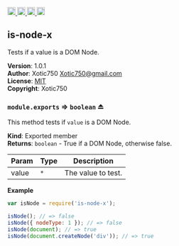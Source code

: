 <a href="https://travis-ci.org/Xotic750/is-node-x"
   title="Travis status">
<img
   src="https://travis-ci.org/Xotic750/is-node-x.svg?branch=master"
   alt="Travis status" height="18"/>
</a>
<a href="https://david-dm.org/Xotic750/is-node-x"
   title="Dependency status">
<img src="https://david-dm.org/Xotic750/is-node-x.svg"
   alt="Dependency status" height="18"/>
</a>
<a href="https://david-dm.org/Xotic750/is-node-x#info=devDependencies"
   title="devDependency status">
<img src="https://david-dm.org/Xotic750/is-node-x/dev-status.svg"
   alt="devDependency status" height="18"/>
</a>
<a href="https://badge.fury.io/js/is-node-x" title="npm version">
<img src="https://badge.fury.io/js/is-node-x.svg"
   alt="npm version" height="18"/>
</a>
<a name="module_is-node-x"></a>

## is-node-x
Tests if a value is a DOM Node.

**Version**: 1.0.1  
**Author**: Xotic750 <Xotic750@gmail.com>  
**License**: [MIT](&lt;https://opensource.org/licenses/MIT&gt;)  
**Copyright**: Xotic750  
<a name="exp_module_is-node-x--module.exports"></a>

### `module.exports` ⇒ <code>boolean</code> ⏏
This method tests if `value` is a DOM Node.

**Kind**: Exported member  
**Returns**: <code>boolean</code> - True if a DOM Node, otherwise false.  

| Param | Type | Description |
| --- | --- | --- |
| value | <code>\*</code> | The value to test. |

**Example**  
```js
var isNode = require('is-node-x');

isNode(); // => false
isNode({ nodeType: 1 }); // => false
isNode(document); // => true
isNode(document.createNode('div')); // => true
```
